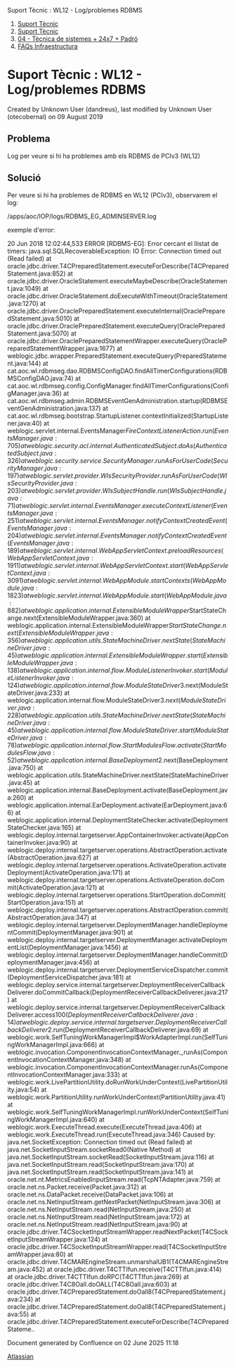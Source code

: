 Suport Tècnic : WL12 - Log/problemes RDBMS  

1.  [Suport Tècnic](index.md)
2.  [Suport Tècnic](13893782.md)
3.  [04 - Tècnica de sistemes + 24x7 + Padró](26313202.md)
4.  [FAQs Infraestructura](FAQs-Infraestructura_26313593.md)

Suport Tècnic : WL12 - Log/problemes RDBMS
==========================================

Created by Unknown User (dandreus), last modified by Unknown User (otecobernal) on 09 August 2019

Problema
--------

Log per veure si hi ha problemes amb els RDBMS de PCIv3 (WL12)

Solució
-------

Per veure si hi ha problemes de RDBMS en WL12 (PCIv3), observarem el log:

/apps/aoc/IOP/logs/RDBMS\_EG\_ADMINSERVER.log

  

exemple d'error:

20 Jun 2018 12:02:44,533 ERROR \[RDBMS-EG\]: Error cercant el llistat de timers: 
java.sql.SQLRecoverableException: IO Error: Connection timed out (Read failed)
        at oracle.jdbc.driver.T4CPreparedStatement.executeForDescribe(T4CPreparedStatement.java:852)
        at oracle.jdbc.driver.OracleStatement.executeMaybeDescribe(OracleStatement.java:1049)
        at oracle.jdbc.driver.OracleStatement.doExecuteWithTimeout(OracleStatement.java:1270)
        at oracle.jdbc.driver.OraclePreparedStatement.executeInternal(OraclePreparedStatement.java:5010)
        at oracle.jdbc.driver.OraclePreparedStatement.executeQuery(OraclePreparedStatement.java:5070)
        at oracle.jdbc.driver.OraclePreparedStatementWrapper.executeQuery(OraclePreparedStatementWrapper.java:1677)
        at weblogic.jdbc.wrapper.PreparedStatement.executeQuery(PreparedStatement.java:144)
        at cat.aoc.wl.rdbmseg.dao.RDBMSConfigDAO.findAllTimerConfigurations(RDBMSConfigDAO.java:74)
        at cat.aoc.wl.rdbmseg.config.ConfigManager.findAllTimerConfigurations(ConfigManager.java:36)
        at cat.aoc.wl.rdbmseg.admin.RDBMSEventGenAdministration.startup(RDBMSEventGenAdministration.java:137)
        at cat.aoc.wl.rdbmseg.bootstrap.StartupListener.contextInitialized(StartupListener.java:40)
        at weblogic.servlet.internal.EventsManager$FireContextListenerAction.run(EventsManager.java:705)
        at weblogic.security.acl.internal.AuthenticatedSubject.doAs(AuthenticatedSubject.java:326)
        at weblogic.security.service.SecurityManager.runAsForUserCode(SecurityManager.java:197)
        at weblogic.servlet.provider.WlsSecurityProvider.runAsForUserCode(WlsSecurityProvider.java:203)
        at weblogic.servlet.provider.WlsSubjectHandle.run(WlsSubjectHandle.java:71)
        at weblogic.servlet.internal.EventsManager.executeContextListener(EventsManager.java:251)
        at weblogic.servlet.internal.EventsManager.notifyContextCreatedEvent(EventsManager.java:204)
        at weblogic.servlet.internal.EventsManager.notifyContextCreatedEvent(EventsManager.java:189)
        at weblogic.servlet.internal.WebAppServletContext.preloadResources(WebAppServletContext.java:1911)
        at weblogic.servlet.internal.WebAppServletContext.start(WebAppServletContext.java:3091)
        at weblogic.servlet.internal.WebAppModule.startContexts(WebAppModule.java:1823)
        at weblogic.servlet.internal.WebAppModule.start(WebAppModule.java:882)
        at weblogic.application.internal.ExtensibleModuleWrapper$StartStateChange.next(ExtensibleModuleWrapper.java:360)
        at weblogic.application.internal.ExtensibleModuleWrapper$StartStateChange.next(ExtensibleModuleWrapper.java:356)
        at weblogic.application.utils.StateMachineDriver.nextState(StateMachineDriver.java:45)
        at weblogic.application.internal.ExtensibleModuleWrapper.start(ExtensibleModuleWrapper.java:138)
        at weblogic.application.internal.flow.ModuleListenerInvoker.start(ModuleListenerInvoker.java:124)
        at weblogic.application.internal.flow.ModuleStateDriver$3.next(ModuleStateDriver.java:233)
        at weblogic.application.internal.flow.ModuleStateDriver$3.next(ModuleStateDriver.java:228)
        at weblogic.application.utils.StateMachineDriver.nextState(StateMachineDriver.java:45)
        at weblogic.application.internal.flow.ModuleStateDriver.start(ModuleStateDriver.java:78)
        at weblogic.application.internal.flow.StartModulesFlow.activate(StartModulesFlow.java:52)
        at weblogic.application.internal.BaseDeployment$2.next(BaseDeployment.java:750)
        at weblogic.application.utils.StateMachineDriver.nextState(StateMachineDriver.java:45)
        at weblogic.application.internal.BaseDeployment.activate(BaseDeployment.java:260)
        at weblogic.application.internal.EarDeployment.activate(EarDeployment.java:66)
        at weblogic.application.internal.DeploymentStateChecker.activate(DeploymentStateChecker.java:165)
        at weblogic.deploy.internal.targetserver.AppContainerInvoker.activate(AppContainerInvoker.java:90)
        at weblogic.deploy.internal.targetserver.operations.AbstractOperation.activate(AbstractOperation.java:627)
        at weblogic.deploy.internal.targetserver.operations.ActivateOperation.activateDeployment(ActivateOperation.java:171)
        at weblogic.deploy.internal.targetserver.operations.ActivateOperation.doCommit(ActivateOperation.java:121)
        at weblogic.deploy.internal.targetserver.operations.StartOperation.doCommit(StartOperation.java:151)
        at weblogic.deploy.internal.targetserver.operations.AbstractOperation.commit(AbstractOperation.java:347)
        at weblogic.deploy.internal.targetserver.DeploymentManager.handleDeploymentCommit(DeploymentManager.java:901)
        at weblogic.deploy.internal.targetserver.DeploymentManager.activateDeploymentList(DeploymentManager.java:1456)
        at weblogic.deploy.internal.targetserver.DeploymentManager.handleCommit(DeploymentManager.java:456)
        at weblogic.deploy.internal.targetserver.DeploymentServiceDispatcher.commit(DeploymentServiceDispatcher.java:181)
        at weblogic.deploy.service.internal.targetserver.DeploymentReceiverCallbackDeliverer.doCommitCallback(DeploymentReceiverCallbackDeliverer.java:217)
        at weblogic.deploy.service.internal.targetserver.DeploymentReceiverCallbackDeliverer.access$100(DeploymentReceiverCallbackDeliverer.java:14)
        at weblogic.deploy.service.internal.targetserver.DeploymentReceiverCallbackDeliverer$2.run(DeploymentReceiverCallbackDeliverer.java:69)
        at weblogic.work.SelfTuningWorkManagerImpl$WorkAdapterImpl.run(SelfTuningWorkManagerImpl.java:666)
        at weblogic.invocation.ComponentInvocationContextManager.\_runAs(ComponentInvocationContextManager.java:348)
        at weblogic.invocation.ComponentInvocationContextManager.runAs(ComponentInvocationContextManager.java:333)
        at weblogic.work.LivePartitionUtility.doRunWorkUnderContext(LivePartitionUtility.java:54)
        at weblogic.work.PartitionUtility.runWorkUnderContext(PartitionUtility.java:41)
        at weblogic.work.SelfTuningWorkManagerImpl.runWorkUnderContext(SelfTuningWorkManagerImpl.java:640)
        at weblogic.work.ExecuteThread.execute(ExecuteThread.java:406)
        at weblogic.work.ExecuteThread.run(ExecuteThread.java:346)
Caused by: java.net.SocketException: Connection timed out (Read failed)
        at java.net.SocketInputStream.socketRead0(Native Method)
        at java.net.SocketInputStream.socketRead(SocketInputStream.java:116)
        at java.net.SocketInputStream.read(SocketInputStream.java:170)
        at java.net.SocketInputStream.read(SocketInputStream.java:141)
        at oracle.net.nt.MetricsEnabledInputStream.read(TcpNTAdapter.java:759)
        at oracle.net.ns.Packet.receive(Packet.java:312)
        at oracle.net.ns.DataPacket.receive(DataPacket.java:106)
        at oracle.net.ns.NetInputStream.getNextPacket(NetInputStream.java:306)
        at oracle.net.ns.NetInputStream.read(NetInputStream.java:250)
        at oracle.net.ns.NetInputStream.read(NetInputStream.java:172)
        at oracle.net.ns.NetInputStream.read(NetInputStream.java:90)
        at oracle.jdbc.driver.T4CSocketInputStreamWrapper.readNextPacket(T4CSocketInputStreamWrapper.java:124)
        at oracle.jdbc.driver.T4CSocketInputStreamWrapper.read(T4CSocketInputStreamWrapper.java:80)
        at oracle.jdbc.driver.T4CMAREngineStream.unmarshalUB1(T4CMAREngineStream.java:452)
        at oracle.jdbc.driver.T4CTTIfun.receive(T4CTTIfun.java:414)
        at oracle.jdbc.driver.T4CTTIfun.doRPC(T4CTTIfun.java:269)
        at oracle.jdbc.driver.T4C8Oall.doOALL(T4C8Oall.java:603)
        at oracle.jdbc.driver.T4CPreparedStatement.doOall8(T4CPreparedStatement.java:234)
        at oracle.jdbc.driver.T4CPreparedStatement.doOall8(T4CPreparedStatement.java:55)
        at oracle.jdbc.driver.T4CPreparedStatement.executeForDescribe(T4CPreparedStateme..

  

  

Document generated by Confluence on 02 June 2025 11:18

[Atlassian](http://www.atlassian.com/)